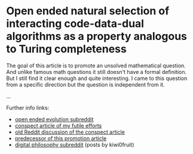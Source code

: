 # Open ended natural selection of interacting code-data-dual algorithms as a property analogous to Turing completeness

<!-- [this time no redundant info] -->

The goal of this article is to promote an unsolved mathematical question. And unlike famous math questions it still doesn't have a formal definition. But I still find it clear enough and quite interesting. I came to this question from a specific direction but the question is independent from it.

...

Further info links:

* [open ended evolution subreddit](https://www.reddit.com/r/oee/)
* [conspect article of my futile efforts](https://github.com/kiwi0fruit/ultimate-question)
* [old Reddit discussion of the conspect article](https://www.reddit.com/r/compsci/comments/97s8dl/on_natural_selection_of_the_laws_of_nature/)
* [predecessor of this promotion article](https://github.com/kiwi0fruit/ultimate-question/blob/master/articles/oee.md)
* [digital philosophy subreddit](https://www.reddit.com/r/DigitalPhilosophy/) (posts by kiwi0fruit)
